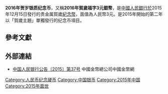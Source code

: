 **2016年贺岁银质纪念币**，又稱**2016年賀歲福字3元銀幣**，是[中國人民銀行於](../Page/中國人民銀行.md "wikilink")2015年12月15日發行的贵金属賀歲[紀念幣](../Page/紀念幣.md "wikilink")，面值為人民幣3元。是2015年開始的第二年以「賀歲主題」單獨發行的纪念币項目。

## 參考文獻

## 外部連結

  - [中国人民银行公告〔2015〕第37号](http://www.chngc.net/zhuanti/2016/hs/fxgg.html)
    中國金幣總公司中國金幣網

[Category:人民币纪念硬币](https://zh.wikipedia.org/wiki/Category:人民币纪念硬币 "wikilink")
[Category:中国银币](https://zh.wikipedia.org/wiki/Category:中国银币 "wikilink")
[Category:2015年中国](https://zh.wikipedia.org/wiki/Category:2015年中国 "wikilink")
[Category:2015年面世](https://zh.wikipedia.org/wiki/Category:2015年面世 "wikilink")